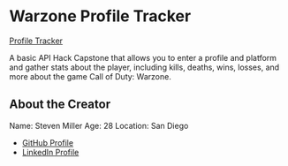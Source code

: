 # Warzone Profile Tracker

[Profile Tracker](https://stevenmiller4.github.io/warzone-api-capstone/)

A basic API Hack Capstone that allows you to enter a profile and platform and gather stats about the player, including kills, deaths, wins, losses, and more about the game Call of Duty: Warzone.

## About the Creator

Name: Steven Miller
Age: 28
Location: San Diego
- [GitHub Profile](https://github.com/StevenMiller4)
- [LinkedIn Profile](https://www.linkedin.com/in/steven-miller-0477bb1a5/)
